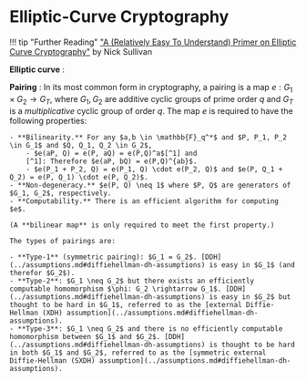 # Elliptic-Curve Cryptography

!!! tip "Further Reading"
    ["A (Relatively Easy To Understand) Primer on Elliptic Curve Cryptography"](https://blog.cloudflare.com/a-relatively-easy-to-understand-primer-on-elliptic-curve-cryptography/) by Nick Sullivan

**Elliptic curve**
: 

**Pairing**
: In its most common form in cryptography, a pairing is a map $e: G_1 \times G_2 \rightarrow G_T$, where $G_1, G_2$ are additive cyclic groups of prime order $q$ and $G_T$ is a *multiplicative* cyclic group of order $q$. The map $e$ is required to have the following properties:

    - **Bilinearity.** For any $a,b \in \mathbb{F}_q^*$ and $P, P_1, P_2 \in G_1$ and $Q, Q_1, Q_2 \in G_2$,
        - $e(aP, Q) = e(P, aQ) = e(P,Q)^a$[^1] and
        [^1]: Therefore $e(aP, bQ) = e(P,Q)^{ab}$.
        - $e(P_1 + P_2, Q) = e(P_1, Q) \cdot e(P_2, Q)$ and $e(P, Q_1 + Q_2) = e(P, Q_1) \cdot e(P, Q_2)$.
    - **Non-degeneracy.** $e(P, Q) \neq 1$ where $P, Q$ are generators of $G_1, G_2$, respectively.
    - **Computability.** There is an efficient algorithm for computing $e$.

    (A **bilinear map** is only required to meet the first property.)

    The types of pairings are:

    - **Type-1** (symmetric pairing): $G_1 = G_2$. [DDH](../assumptions.md#diffiehellman-dh-assumptions) is easy in $G_1$ (and therefor $G_2$).  
    - **Type-2**: $G_1 \neq G_2$ but there exists an efficiently computable homomorphism $\phi: G_2 \rightarrow G_1$. [DDH](../assumptions.md#diffiehellman-dh-assumptions) is easy in $G_2$ but thought to be hard in $G_1$, referred to as the [external Diffie-Hellman (XDH) assumption](../assumptions.md#diffiehellman-dh-assumptions).  
    - **Type-3**: $G_1 \neq G_2$ and there is no efficiently computable homomorphism between $G_1$ and $G_2$. [DDH](../assumptions.md#diffiehellman-dh-assumptions) is thought to be hard in both $G_1$ and $G_2$, referred to as the [symmetric external Diffie-Hellman (SXDH) assumption](../assumptions.md#diffiehellman-dh-assumptions).  